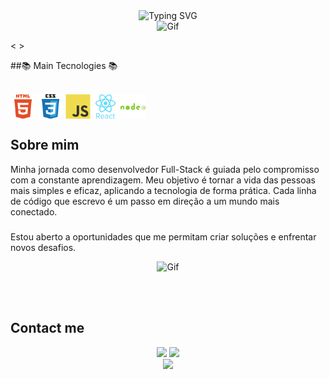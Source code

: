 <div align="center">
  <img src="https://readme-typing-svg.demolab.com?    font=Fira+Code&size=30&pause=1000&center=true&width=600&lines=Hello%2C+I'm+Lucas+Navarro;%3C+Full-Stack+developer+%2F%3E" alt="Typing SVG" /> <br>
 <img src="https://github-production-user-asset-6210df.s3.amazonaws.com/118318155/284230245-3cd8d013-4190-46ac-a0cf-763e1ba24f96.gif" widht="200" height="200" alt="Gif">
</div>

< >

##📚 Main Tecnologies 📚
<div style="display: inline_block"><br>
    <img align="center" alt="HTML5" height="40" width="40" src="https://github.com/devicons/devicon/blob/master/icons/html5/html5-plain-wordmark.svg"/> 
   <img align="center" alt="CSS3" height="40" width="40" src="https://github.com/devicons/devicon/blob/master/icons/css3/css3-original-wordmark.svg">
   <img align="center" alt="JavaScript" height="40" width="40" src="https://github.com/devicons/devicon/blob/master/icons/javascript/javascript-original.svg">
  <img align="center" alt="React" height="40" width="40" src="https://github.com/devicons/devicon/blob/master/icons/react/react-original-wordmark.svg">
  <img align="center" alt="React" height="40" width="40" src="https://github.com/devicons/devicon/blob/master/icons/nodejs/nodejs-plain-wordmark.svg">
</div>


## Sobre mim
Minha jornada como desenvolvedor Full-Stack é guiada pelo compromisso com a constante aprendizagem. Meu objetivo é tornar a vida das pessoas mais simples e eficaz, aplicando a tecnologia de forma prática. Cada linha de código que escrevo é um passo em direção a um mundo mais conectado.

### 
Estou aberto a oportunidades que me permitam criar soluções e enfrentar novos desafios.

<div align="center">
<img src="https://github.com/LucasFnavarro/LucasFnavarro/assets/118318155/83b615b7-a2ba-4956-a599-ed2d4a63604e" widht="250" height="250" alt="Gif">
</div>

                                                                               
</div>

<br><br>

## Contact me 

<div align="center"> 
   <a href="https://www.linkedin.com/in/lucas-scquiavon-359718248/" target="_blank"><img src="https://img.shields.io/badge/-LinkedIn-%230077B5?style=for-the-badge&logo=linkedin&logoColor=white" target="_blank"></a> 
     <a href = "mailto:navarrolucas0009@gmail.com"><img src="https://img.shields.io/badge/-Gmail-%23333?style=for-the-badge&logo=gmail&logoColor=white" target="_blank"></a>

      
  

 
 
<div align="center">

</div>
<img src="https://github.com/LucasFnavarro/LucasFnavarro/assets/118318155/ab6ed59f-cadb-4171-b3b9-11cf20e2a31b" height="200" widht="300" />
